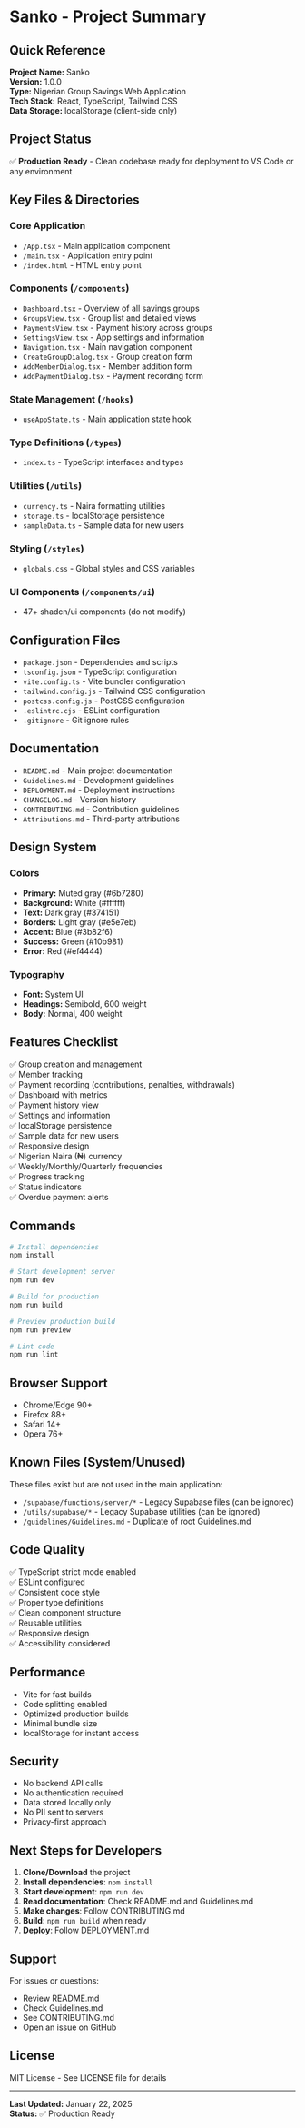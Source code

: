 # Sanko - Project Summary

## Quick Reference

**Project Name:** Sanko  
**Version:** 1.0.0  
**Type:** Nigerian Group Savings Web Application  
**Tech Stack:** React, TypeScript, Tailwind CSS  
**Data Storage:** localStorage (client-side only)  

## Project Status

✅ **Production Ready** - Clean codebase ready for deployment to VS Code or any environment

## Key Files & Directories

### Core Application
- `/App.tsx` - Main application component
- `/main.tsx` - Application entry point
- `/index.html` - HTML entry point

### Components (`/components`)
- `Dashboard.tsx` - Overview of all savings groups
- `GroupsView.tsx` - Group list and detailed views
- `PaymentsView.tsx` - Payment history across groups
- `SettingsView.tsx` - App settings and information
- `Navigation.tsx` - Main navigation component
- `CreateGroupDialog.tsx` - Group creation form
- `AddMemberDialog.tsx` - Member addition form
- `AddPaymentDialog.tsx` - Payment recording form

### State Management (`/hooks`)
- `useAppState.ts` - Main application state hook

### Type Definitions (`/types`)
- `index.ts` - TypeScript interfaces and types

### Utilities (`/utils`)
- `currency.ts` - Naira formatting utilities
- `storage.ts` - localStorage persistence
- `sampleData.ts` - Sample data for new users

### Styling (`/styles`)
- `globals.css` - Global styles and CSS variables

### UI Components (`/components/ui`)
- 47+ shadcn/ui components (do not modify)

## Configuration Files

- `package.json` - Dependencies and scripts
- `tsconfig.json` - TypeScript configuration
- `vite.config.ts` - Vite bundler configuration
- `tailwind.config.js` - Tailwind CSS configuration
- `postcss.config.js` - PostCSS configuration
- `.eslintrc.cjs` - ESLint configuration
- `.gitignore` - Git ignore rules

## Documentation

- `README.md` - Main project documentation
- `Guidelines.md` - Development guidelines
- `DEPLOYMENT.md` - Deployment instructions
- `CHANGELOG.md` - Version history
- `CONTRIBUTING.md` - Contribution guidelines
- `Attributions.md` - Third-party attributions

## Design System

### Colors
- **Primary:** Muted gray (#6b7280)
- **Background:** White (#ffffff)
- **Text:** Dark gray (#374151)
- **Borders:** Light gray (#e5e7eb)
- **Accent:** Blue (#3b82f6)
- **Success:** Green (#10b981)
- **Error:** Red (#ef4444)

### Typography
- **Font:** System UI
- **Headings:** Semibold, 600 weight
- **Body:** Normal, 400 weight

## Features Checklist

✅ Group creation and management  
✅ Member tracking  
✅ Payment recording (contributions, penalties, withdrawals)  
✅ Dashboard with metrics  
✅ Payment history view  
✅ Settings and information  
✅ localStorage persistence  
✅ Sample data for new users  
✅ Responsive design  
✅ Nigerian Naira (₦) currency  
✅ Weekly/Monthly/Quarterly frequencies  
✅ Progress tracking  
✅ Status indicators  
✅ Overdue payment alerts  

## Commands

```bash
# Install dependencies
npm install

# Start development server
npm run dev

# Build for production
npm run build

# Preview production build
npm run preview

# Lint code
npm run lint
```

## Browser Support

- Chrome/Edge 90+
- Firefox 88+
- Safari 14+
- Opera 76+

## Known Files (System/Unused)

These files exist but are not used in the main application:
- `/supabase/functions/server/*` - Legacy Supabase files (can be ignored)
- `/utils/supabase/*` - Legacy Supabase utilities (can be ignored)
- `/guidelines/Guidelines.md` - Duplicate of root Guidelines.md

## Code Quality

✅ TypeScript strict mode enabled  
✅ ESLint configured  
✅ Consistent code style  
✅ Proper type definitions  
✅ Clean component structure  
✅ Reusable utilities  
✅ Responsive design  
✅ Accessibility considered  

## Performance

- Vite for fast builds
- Code splitting enabled
- Optimized production builds
- Minimal bundle size
- localStorage for instant access

## Security

- No backend API calls
- No authentication required
- Data stored locally only
- No PII sent to servers
- Privacy-first approach

## Next Steps for Developers

1. **Clone/Download** the project
2. **Install dependencies**: `npm install`
3. **Start development**: `npm run dev`
4. **Read documentation**: Check README.md and Guidelines.md
5. **Make changes**: Follow CONTRIBUTING.md
6. **Build**: `npm run build` when ready
7. **Deploy**: Follow DEPLOYMENT.md

## Support

For issues or questions:
- Review README.md
- Check Guidelines.md
- See CONTRIBUTING.md
- Open an issue on GitHub

## License

MIT License - See LICENSE file for details

---

**Last Updated:** January 22, 2025  
**Status:** ✅ Production Ready
